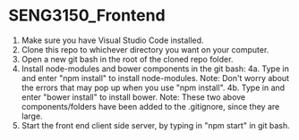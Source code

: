 # SENG3150_Frontend
1. Make sure you have Visual Studio Code installed.
2. Clone this repo to whichever directory you want on your computer.
3. Open a new git bash in the root of the cloned repo folder.
4. Install node-modules and bower components in the git bash:
  4a. Type in and enter "npm install" to install node-modules.
    Note: Don't worry about the errors that may pop up when you use "npm install".
  4b. Type in and enter "bower install" to install bower.
  Note: These two above components/folders have been added to the .gitignore, since they are large.	
5. Start the front end client side server, by typing in "npm start" in git bash.